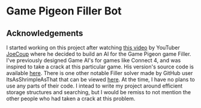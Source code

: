 # Game Pigeon Filler Bot

## Acknowledgements

I started working on this project after watching [this video](https://www.youtube.com/watch?v=7EH1QzzXKM0) by YouTuber [JoeCoup](https://www.youtube.com/@JoeCoup1) where he decided to build an AI for the Game Pigeon game Filler.
I've previously designed Game AI's for games like Connect 4, and was inspired to take a crack at this particular game. His version's source code is available [here](https://github.com/swoyer2/Filler-AI). There is one other notable Filler solver
made by GitHub user ItsAsShrimpleAsThat that can be viewed [here](https://github.com/ItsAsShrimpleAsThat/FillerSolver). At the time, I have no plans to use any parts of their code. I intead to write my project around efficient storage structures and searching,
but I would be remiss to not mention the other people who had taken a crack at this problem.
